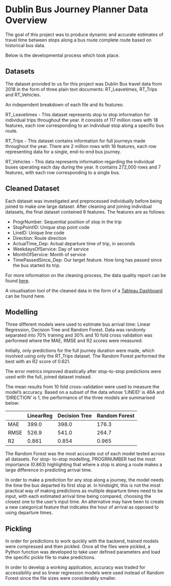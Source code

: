 # Dublin Bus Journey Planner Data Overview

The goal of this project was to produce dynamic and accurate estimates of travel time between stops along a bus route complete route based on historical bus data.

Below is the developmental process which took place.

## Datasets 

The dataset provided to us for this project was Dublin Bus travel data from 2018 in the form of three plain text documents: RT_Leavetimes, RT_Trips and RT_Vehicles. 

An independent breakdown of each file and its features:

RT_Leavetimes - This dataset represents stop to stop information for individual trips throughout the year. It consists of 117 million rows with 18 features, each row corresponding to an individual stop along a specific bus route. 
 
RT_Trips - This dataset contains information for full journeys made throughout the year. There are 2 million rows with 16 features, each row representing data for a single, end-to-end bus journey.

RT_Vehicles - This data represents information regarding the individual buses operating each day during the year. It contains 272,000 rows and 7 features, with each row corresponding to a single bus.

## Cleaned Dataset

Each dataset was investigated and preprocessed individually before being joined to make one large dataset. After cleaning and joining individual datasets, the final dataset contained 8 features. The features are as follows:
- ProgrNumber: Sequential position of stop in the trip
- StopPointID: Unique stop point code
- LineID: Unique line code
- Direction: Route direction
- ActualTime_Dep: Actual departure time of trip, in seconds
- WeekdaysOfService: Day of service
- MonthOfService: Month of service
- TimePassedSince_Dep: Our target feature. How long has passed since the bus started its trip.

For more information on the cleaning process, the data quality report can be found [here](Data_Quality_Report.pdf).

A visualisation tool of the cleaned data in the form of a [Tableau Dashboard](https://public.tableau.com/views/DublinBus_2018/DublinBusTripAnalysis2018?:language=en-US&publish=yes&:display_count=n&:origin=viz_share_link) can be found here.

## Modelling

Three different models were used to estimate bus arrival time: Linear Regression, Decision Tree and Random Forest. Data was randomly separated into 70% training and 30% and 10 fold cross validation was performed where the MAE, RMSE and R2 scores were measured. 

Initially, only predictions for the full journey duration were made, which involved using only the RT_Trips dataset. The Random Forest performed the best with an R2 score of 0.621. 

The error metrics improved drastically after stop-to-stop predictions were used with the full, joined dataset instead.

The mean results from 10 fold cross-validation were used to measure the model’s accuracy. Based on a subset of the data whose ‘LINEID’ is 46A and ‘DIRECTION’ is 1, the performance of the three models are summarised below:

|     | LinearReg | Decision Tree | Random Forest |
| --- | --- | --- | --- |
| MAE | 399.0 | 398.0| 176.3 |              
| RMSE | 526.9 | 541.0 | 264.7 |              
| R2 | 0.861 | 0.854 | 0.965 |              

The Random Forest was the most accurate out of each model tested across all datasets. For stop- to-stop modelling, PROGRNUMBER had the most importance (0.863) highlighting that where a stop is along a route makes a large difference in predicting arrival time. 

In order to make a prediction for any stop along a journey, the model needs the time the bus departed its first stop at. In hindsight, this is not the most practical way of making predictions as multiple departure times need to be input, with each estimated arrival time being compared, choosing the closest one to the user’s input time. An alternative may have been to create a new categorical feature that indicates the hour of arrival as opposed to using departure times.

## Pickling

In order for predictions to work quickly with the backend, trained models were compressed and then pickled. Once all the files were pickled, a Python function was developed to take user defined parameters and load the specific pickle file to make predictions.

In order to develop a working application, accuracy was traded for accessibility and so linear regression models were used instead of Random Forest since the file sizes were considerably smaller. 